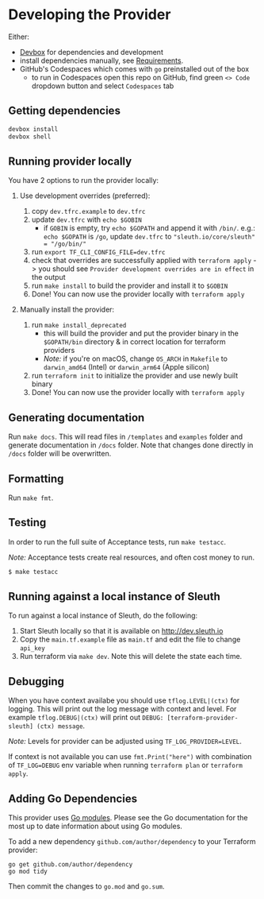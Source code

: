 # Developing the Provider

Either:

- [Devbox](https://www.jetpack.io/devbox/docs/installing_devbox/) for dependencies and development
- install dependencies manually, see [Requirements](../../README.md).
- GitHub's Codespaces which comes with `go` preinstalled out of the box
    - to run in Codespaces open this repo on GitHub, find green `<> Code` dropdown button and select `Codespaces` tab

## Getting dependencies

```sh
devbox install
devbox shell
```

## Running provider locally
You have 2 options to run the provider locally:

1. Use development overrides (preferred):
    1. copy `dev.tfrc.example` to `dev.tfrc`
    1. update `dev.tfrc` with `echo $GOBIN`
        - if `GOBIN` is empty, try `echo $GOPATH` and append it with `/bin/`. e.g.: `echo $GOPATH` is `/go`, update `dev.tfrc` to `"sleuth.io/core/sleuth" = "/go/bin/"`
    1. run `export TF_CLI_CONFIG_FILE=dev.tfrc`
    1. check that overrides are successfully applied with `terraform apply` -> you should see `Provider development overrides are in effect` in the output
    1. run `make install` to build the provider and install it to `$GOBIN`
    1. Done! You can now use the provider locally with `terraform apply`

2. Manually install the provider:
    1. run `make install_deprecated`
        - this will build the provider and put the provider binary in the `$GOPATH/bin` directory & in correct location for terraform providers
        - *Note:* if you're on macOS, change `OS_ARCH` in `Makefile` to `darwin_amd64` (Intel) or `darwin_arm64` (Apple silicon)
    2. run `terraform init` to initialize the provider and use newly built binary
    3. Done! You can now use the provider locally with `terraform apply`

## Generating documentation
Run `make docs`. This will read files in `/templates` and `examples` folder and generate documentation in `/docs` folder. Note that changes done directly in `/docs` folder will be overwritten.

## Formatting
Run `make fmt`.

## Testing
In order to run the full suite of Acceptance tests, run `make testacc`.

*Note:* Acceptance tests create real resources, and often cost money to run.

```sh
$ make testacc
```

## Running against a local instance of Sleuth
To run against a local instance of Sleuth, do the following:
1. Start Sleuth locally so that it is available on http://dev.sleuth.io
2. Copy the `main.tf.example` file as `main.tf` and edit the file to change `api_key`
3. Run terraform via `make dev`. Note this will delete the state each time.

## Debugging
When you have context availabe you should use `tflog.LEVEL|(ctx)` for logging. This will print out the log message with context and level. For example `tflog.DEBUG|(ctx)` will print out `DEBUG: [terraform-provider-sleuth] (ctx) message`.

*Note:* Levels for provider can be adjusted using `TF_LOG_PROVIDER=LEVEL`.

If context is not available you can use `fmt.Print("here")` with combination of `TF_LOG=DEBUG` env variable when running `terraform plan` or `terraform apply`.

## Adding Go Dependencies
This provider uses [Go modules](https://github.com/golang/go/wiki/Modules).
Please see the Go documentation for the most up to date information about using Go modules.

To add a new dependency `github.com/author/dependency` to your Terraform provider:

```
go get github.com/author/dependency
go mod tidy
```

Then commit the changes to `go.mod` and `go.sum`.
